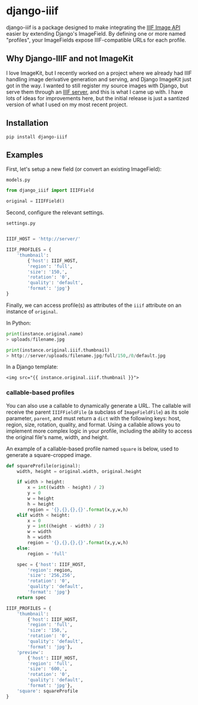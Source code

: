 # django-iiif

django-iiif is a package designed to make integrating the [IIIF Image API](http://iiif.io/api/image/2.1/) easier by extending Django's ImageField. By defining one or more named "profiles", your ImageFields expose IIIF-compatible URLs for each profile.

## Why Django-IIIF and not ImageKit

I love ImageKit, but I recently worked on a project where we already had IIIF handling image derivative generation and serving, and Django ImageKit just got in the way. I wanted to still register my source images with Django, but serve them through an [IIIF server](https://github.com/loris-imageserver/loris), and this is what I came up with. I have lots of ideas for improvements here, but the initial release is just a santized version of what I used on my most recent project.

## Installation

`pip install django-iiif`

## Examples

First, let's setup a new field (or convert an existing ImageField):


`models.py`
```python
from django_iiif import IIIFField

original = IIIFField()
```

Second, configure the relevant settings.


`settings.py`
```python

IIIF_HOST = 'http://server/'

IIIF_PROFILES = {
    'thumbnail':
        {'host': IIIF_HOST, 
        'region': 'full', 
        'size': '150,',
        'rotation': '0',
        'quality': 'default',
        'format': 'jpg'}
}
```


Finally, we can access profile(s) as attributes of the `iiif` attribute on an instance of `original`.

In Python:

```python
print(instance.original.name)
> uploads/filename.jpg

print(instance.original.iiif.thumbnail)
> http://server/uploads/filename.jpg/full/150,/0/default.jpg
```


In a Django template:

```
<img src="{{ instance.original.iiif.thumbnail }}">
```


### callable-based profiles

You can also use a callable to dynamically generate a URL. The callable will receive the parent `IIIFFieldFile` (a subclass of `ImageFieldFile`) as its sole parameter, `parent`, and must return a `dict` with the following keys: host, region, size, rotation, quality, and format. Using a callable allows you to implement more complex logic in your profile, including the ability to access the original file's name, width, and height.

An example of a callable-based profile named `square` is below, used to generate a square-cropped image.


```python
def squareProfile(original):
    width, height = original.width, original.height

    if width > height:
        x = int((width - height) / 2)
        y = 0
        w = height
        h = height
        region = '{},{},{},{}'.format(x,y,w,h)
    elif width < height:
        x = 0
        y = int((height - width) / 2)
        w = width
        h = width
        region = '{},{},{},{}'.format(x,y,w,h)
    else:
        region = 'full'

    spec = {'host': IIIF_HOST, 
        'region': region, 
        'size': '256,256',
        'rotation': '0',
        'quality': 'default',
        'format': 'jpg'}
    return spec
```

```python
IIIF_PROFILES = {
    'thumbnail':
        {'host': IIIF_HOST, 
        'region': 'full', 
        'size': '150,',
        'rotation': '0',
        'quality': 'default',
        'format': 'jpg'},
    'preview':
        {'host': IIIF_HOST, 
        'region': 'full', 
        'size': '600,',
        'rotation': '0',
        'quality': 'default',
        'format': 'jpg'},
    'square': squareProfile
}

 ```